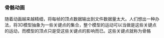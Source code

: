 

### 骨骼动画
随着动画越来越精细，将每帧的顶点数据输出到文件数据量太大。人们想出一种办法，将3D模型抽象为一些关键点的集合，整个模型的运动可以当做是这些关键点的运动，而模型的顶点只是受这些关键点的影响而已。这些关键点就称为骨骼
